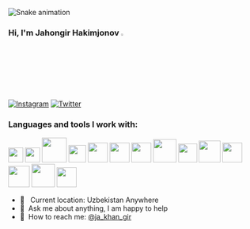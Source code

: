 <a href="https://visitcount.itsvg.in">
  <img src="https://visitcount.itsvg.in/api?id=JahongirHakimjonov&base=1000&label=Profile%20Views&color=6&icon=5&pretty=false" alt=""/>
</a>

![Snake animation](https://github.com/mirsaid-mirzohidov/mirsaid-mirzohidov/blob/output/github-contribution-grid-snake.svg)

### Hi, I'm Jahongir Hakimjonov <img src="https://media.giphy.com/media/hvRJCLFzcasrR4ia7z/giphy.gif" width="3%">

[![Instagram](https://img.shields.io/badge/Instagram-%23E4405F.svg?logo=Instagram&logoColor=white)](https://instagram.com/ja_khan_gir) [![Twitter](https://img.shields.io/badge/Twitter-%231DA1F2.svg?logo=Twitter&logoColor=white)](https://twitter.com/@ja_khan_gir)

### Languages and tools I work with:

<div align="left">
    <img class="image-class" src="https://s3.dualstack.us-east-2.amazonaws.com/pythondotorg-assets/media/community/logos/python-logo-only.png" width="30px">
    <img src="https://static-00.iconduck.com/assets.00/django-icon-1606x2048-lwmw1z73.png" width="30px">
    <img src="https://cdn.hashnode.com/res/hashnode/image/upload/v1518503935975/S1_-_WePM.png" width="50px">
    <img src="https://www.postgresql.org/media/img/about/press/elephant.png" width="35px">
    <img src="https://avatars.githubusercontent.com/u/18133?s=280&v=4" width="40px">
    <img src="https://assets.ifttt.com/images/channels/2107379463/icons/monochrome_large.png" width="40px">
    <img src="https://upload.wikimedia.org/wikipedia/commons/thumb/a/ab/Logo-ubuntu_cof-orange-hex.svg/2048px-Logo-ubuntu_cof-orange-hex.svg.png" width="40px">
    <img src="https://cdn4.iconfinder.com/data/icons/logos-and-brands/512/97_Docker_logo_logos-512.png" width="47px">
    <img src="https://static-00.iconduck.com/assets.00/postman-icon-497x512-beb7sy75.png" width="38px">
    <img src="https://www.svgrepo.com/show/373924/nginx.svg" width="44px">
    <img src="https://img.icons8.com/?size=48&id=20909&format=png" width="40px">
    <img src="https://img.icons8.com/?size=48&id=21278&format=png" width="43px">
    <img src="https://uxwing.com/wp-content/themes/uxwing/download/brands-and-social-media/bootstrap-5-logo-icon.png" width="47px">
    <img src="https://cdn.worldvectorlogo.com/logos/fastapi.svg" width="40px">
</div>


- 📍 &nbsp; Current location: Uzbekistan Anywhere
- 📝&nbsp; Ask me about anything, I am happy to help
- 📨&nbsp; How to reach me: [@ja_khan_gir](https://t.me/ja_khan_gir)
